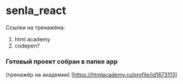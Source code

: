 # senla_react
Ссылки на тренажёна:
1. html academy
2. codepen?
   
### Готовый проект собран в папке app

(тренажёр на академии) [https://htmlacademy.ru/profile/id1673113]